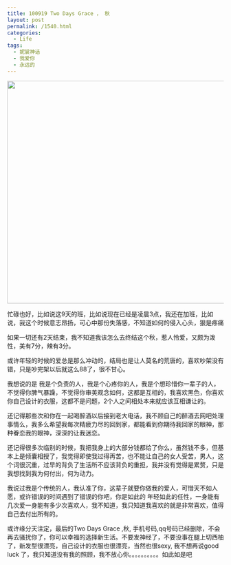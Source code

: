 ```yaml
---
title: 100919 Two Days Grace ， 秋
layout: post
permalink: /1540.html
categories:
  - Life
tags:
  - 妮裳神话
  - 我爱你
  - 永远的
---
```

[<img class="aligncenter size-full wp-image-1541" title="fs" src="http://www.80aj.com/wp-content/uploads/2010/09/fs.jpg" alt="" width="519" height="517" />][1]

忙碌也好，比如说这9天的班，比如说现在已经是凌晨3点，我还在加班，比如说，我这个时候意志昂扬，可心中那份失落感，不知道如何的侵入心头，狠是疼痛

如果一切还有2天结束，我不知道我该怎么去终结这个秋，惹人怜爱，又颇为泼性，美有7分，辣有3分。

或许年轻的时候的爱总是那么冲动的，结局也是让人莫名的荒唐的，喜欢吵架没有错，只是吵完架以后就这么88了，很不甘心。

我想说的是 我是个负责的人，我是个心疼你的人，我是个想珍惜你一辈子的人，不觉得你脾气暴躁，不觉得你审美观念如何，这都是互相的，我喜欢黑色，你喜欢你自己设计的衣服，这都不是问题，2个人之间相处本来就应该互相谦让的。

还记得那些次和你在一起喝醉酒以后接到老大电话，我不顾自己的醉酒去网吧处理事情么，我多么希望我每次精疲力尽的回到家，都能看到你期待我回家的眼神，那种眷恋我的眼神，深深的让我迷恋。

还记得很多次临别的时候，我把我身上的大部分钱都给了你么，虽然钱不多，但基本上是倾囊相授了，我觉得即使我过得再苦，也不能让自己的女人受苦，男人，这个词很沉重，过早的背负了生活所不应该背负的重担，我并没有觉得是累赘，只是我想找到我为何付出，何为动力。

我说过我是个传统的人，我认准了你，这辈子就要你做我的爱人，可惜天不如人愿，或许错误的时间遇到了错误的你吧，你是如此的 年轻如此的任性，一身能有几次爱一身能有多少次喜欢人，我不知道，我只知道我喜欢的就是非常喜欢，值得自己去付出所有的。

或许缘分天注定，最后的Two Days Grace ,秋, 手机号码,qq号码已经删除，不会再去骚扰你了，你可以幸福的选择新生活。不要发神经了，不要没事在腿上切西柚了，新发型很漂亮，自己设计的衣服也很漂亮，当然也很sexy, 我不想再说good luck 了，我只知道没有我的照顾，我不放心你。。。。。。。。。。如此如是吧

 [1]: http://www.80aj.com/wp-content/uploads/2010/09/fs.jpg